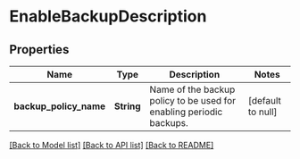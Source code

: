 # EnableBackupDescription

## Properties
Name | Type | Description | Notes
------------ | ------------- | ------------- | -------------
**backup_policy_name** | **String** | Name of the backup policy to be used for enabling periodic backups. | [default to null]

[[Back to Model list]](../README.md#documentation-for-models) [[Back to API list]](../README.md#documentation-for-api-endpoints) [[Back to README]](../README.md)


